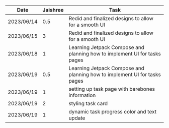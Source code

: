 | Date       | Jaishree | Task                                                                      |
|------------|----------|---------------------------------------------------------------------------|
| 2023/06/14 | 0.5      | Redid and finalized designs to allow for a smooth UI                      |
| 2023/06/15 | 3        | Redid and finalized designs to allow for a smooth UI                      |
| 2023/06/18 | 1        | Learning Jetpack Compose and planning how to implement UI for tasks pages |
| 2023/06/19 | 0.5      | Learning Jetpack Compose and planning how to implement UI for tasks pages |
| 2023/06/19 | 1        | setting up task page with barebones information                           |
| 2023/06/19 | 2        | styling task card                                                         |
| 2023/06/19 | 1        | dynamic task progress color and text update                               |

